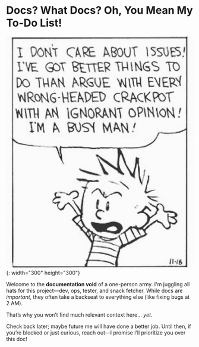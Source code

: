 # **Docs? What Docs? Oh, You Mean My To-Do List!**
![I am Busy](./img/calvin-is-busy.jpg){: width="300" height="300"}

Welcome to the **documentation void** of a one-person army. I'm juggling all hats for this project—dev, ops, tester, and snack fetcher. While docs are *important*, they often take a backseat to everything else (like fixing bugs at 2 AM).

That’s why you won’t find much relevant context here… *yet*. 

Check back later; maybe future me will have done a better job. Until then, if you’re blocked or just curious, reach out—I promise I’ll prioritize you over this doc!